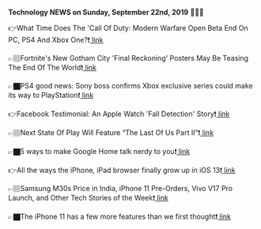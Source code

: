 <b>Technology NEWS on Sunday, September 22nd, 2019</b> 📡📡📡 

👉What Time Does The 'Call Of Duty: Modern Warfare Open Beta End On PC, PS4 And Xbox One?❗️<a href='https://www.google.com/url?rct=j&sa=t&url=https://www.forbes.com/sites/davidthier/2019/09/22/what-time-does-the-call-of-duty-modern-warfare-open-beta-end-on-pc-ps4-and-xbox-one/&ct=ga&cd=CAIyGmVjZmViYzNiZjFkNzQyNDM6Y29tOmVuOlVT&usg=AFQjCNErxVmgmdez3jSjNLziCrymzb0EyQ'> link</a>

👉🏽Fortnite's New Gotham City 'Final Reckoning' Posters May Be Teasing The End Of The World❗️<a href='https://www.google.com/url?rct=j&sa=t&url=https://www.forbes.com/sites/paultassi/2019/09/22/fortnites-new-gotham-city-final-reckoning-posters-may-be-teasing-the-end-of-the-world/&ct=ga&cd=CAIyGmVjZmViYzNiZjFkNzQyNDM6Y29tOmVuOlVT&usg=AFQjCNHM9c2bhnoxMr-ewlJ2RJcLAvxPuA'> link</a>

👉🏿PS4 good news: Sony boss confirms Xbox exclusive series could make its way to PlayStation❗️<a href='https://www.google.com/url?rct=j&sa=t&url=https://www.dailystar.co.uk/tech/gaming/good-news-ps4-owners-xbox-20131384&ct=ga&cd=CAIyGmVjZmViYzNiZjFkNzQyNDM6Y29tOmVuOlVT&usg=AFQjCNGqoLS6OSacTXaSOHrCfytaDWfVSg'> link</a>

👉Facebook Testimonial: An Apple Watch 'Fall Detection' Story❗️<a href='https://www.google.com/url?rct=j&sa=t&url=https://www.patentlyapple.com/patently-apple/2019/09/facebook-testimonial-an-apple-watch-fall-detection-story.html&ct=ga&cd=CAIyGmVjZmViYzNiZjFkNzQyNDM6Y29tOmVuOlVT&usg=AFQjCNGzzspDJv7x6ffuh0dWk-vppZBbLQ'> link</a>

👉🏽Next State Of Play Will Feature “The Last Of Us Part II”❗️<a href='https://www.google.com/url?rct=j&sa=t&url=https://www.bleedingcool.com/2019/09/22/next-state-of-play-will-feature-the-last-of-us-part-ii/&ct=ga&cd=CAIyGmVjZmViYzNiZjFkNzQyNDM6Y29tOmVuOlVT&usg=AFQjCNFefpSoc3zMUjV-wPHryHNelw94ug'> link</a>

👉🏿5 ways to make Google Home talk nerdy to you❗️<a href='https://www.google.com/url?rct=j&sa=t&url=https://www.cnet.com/how-to/5-ways-to-make-google-home-talk-nerdy-to-you/&ct=ga&cd=CAIyGmVjZmViYzNiZjFkNzQyNDM6Y29tOmVuOlVT&usg=AFQjCNEGPxfLGJvXVSDJ8i0-lMt_DPOtqQ'> link</a>

👉All the ways the iPhone, iPad browser finally grow up in iOS 13❗️<a href='https://www.google.com/url?rct=j&sa=t&url=https://www.cnet.com/how-to/all-the-ways-the-iphone-ipad-browser-finally-grow-up-in-ios-13/&ct=ga&cd=CAIyGmVjZmViYzNiZjFkNzQyNDM6Y29tOmVuOlVT&usg=AFQjCNHWvULuz8cgEwiJM29wPDrteqkHDQ'> link</a>

👉🏽Samsung M30s Price in India, iPhone 11 Pre-Orders, Vivo V17 Pro Launch, and Other Tech Stories of the Week❗️<a href='https://www.google.com/url?rct=j&sa=t&url=https://gadgets.ndtv.com/mobiles/features/samsung-m30s-m10s-price-in-india-iphone-11-pro-max-vivo-v17-pro-nokia-7-2-specifications-2105110&ct=ga&cd=CAIyGmVjZmViYzNiZjFkNzQyNDM6Y29tOmVuOlVT&usg=AFQjCNF5rxxT4hB4NfPIrinaoNLro2Vapw'> link</a>

👉🏿The iPhone 11 has a few more features than we first thought❗️<a href='https://www.google.com/url?rct=j&sa=t&url=https://www.cnet.com/news/the-iphone-11-has-a-few-more-features-than-we-first-thought/&ct=ga&cd=CAIyGmVjZmViYzNiZjFkNzQyNDM6Y29tOmVuOlVT&usg=AFQjCNESQFWw1bhiC1-PY0Tywdj_76fTNA'> link</a>

